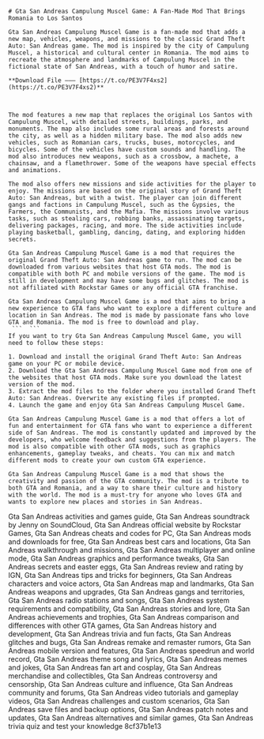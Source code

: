 ``` 
# Gta San Andreas Campulung Muscel Game: A Fan-Made Mod That Brings Romania to Los Santos
 
Gta San Andreas Campulung Muscel Game is a fan-made mod that adds a new map, vehicles, weapons, and missions to the classic Grand Theft Auto: San Andreas game. The mod is inspired by the city of Campulung Muscel, a historical and cultural center in Romania. The mod aims to recreate the atmosphere and landmarks of Campulung Muscel in the fictional state of San Andreas, with a touch of humor and satire.
 
**Download File ––– [https://t.co/PE3V7F4xs2](https://t.co/PE3V7F4xs2)**


 
The mod features a new map that replaces the original Los Santos with Campulung Muscel, with detailed streets, buildings, parks, and monuments. The map also includes some rural areas and forests around the city, as well as a hidden military base. The mod also adds new vehicles, such as Romanian cars, trucks, buses, motorcycles, and bicycles. Some of the vehicles have custom sounds and handling. The mod also introduces new weapons, such as a crossbow, a machete, a chainsaw, and a flamethrower. Some of the weapons have special effects and animations.
 
The mod also offers new missions and side activities for the player to enjoy. The missions are based on the original story of Grand Theft Auto: San Andreas, but with a twist. The player can join different gangs and factions in Campulung Muscel, such as the Gypsies, the Farmers, the Communists, and the Mafia. The missions involve various tasks, such as stealing cars, robbing banks, assassinating targets, delivering packages, racing, and more. The side activities include playing basketball, gambling, dancing, dating, and exploring hidden secrets.
 
Gta San Andreas Campulung Muscel Game is a mod that requires the original Grand Theft Auto: San Andreas game to run. The mod can be downloaded from various websites that host GTA mods. The mod is compatible with both PC and mobile versions of the game. The mod is still in development and may have some bugs and glitches. The mod is not affiliated with Rockstar Games or any official GTA franchise.
 
Gta San Andreas Campulung Muscel Game is a mod that aims to bring a new experience to GTA fans who want to explore a different culture and location in San Andreas. The mod is made by passionate fans who love GTA and Romania. The mod is free to download and play.
 ```  ``` 
If you want to try Gta San Andreas Campulung Muscel Game, you will need to follow these steps:
 
1. Download and install the original Grand Theft Auto: San Andreas game on your PC or mobile device.
2. Download the Gta San Andreas Campulung Muscel Game mod from one of the websites that host GTA mods. Make sure you download the latest version of the mod.
3. Extract the mod files to the folder where you installed Grand Theft Auto: San Andreas. Overwrite any existing files if prompted.
4. Launch the game and enjoy Gta San Andreas Campulung Muscel Game.

Gta San Andreas Campulung Muscel Game is a mod that offers a lot of fun and entertainment for GTA fans who want to experience a different side of San Andreas. The mod is constantly updated and improved by the developers, who welcome feedback and suggestions from the players. The mod is also compatible with other GTA mods, such as graphics enhancements, gameplay tweaks, and cheats. You can mix and match different mods to create your own custom GTA experience.
 
Gta San Andreas Campulung Muscel Game is a mod that shows the creativity and passion of the GTA community. The mod is a tribute to both GTA and Romania, and a way to share their culture and history with the world. The mod is a must-try for anyone who loves GTA and wants to explore new places and stories in San Andreas.
 ``` 
Gta San Andreas activities and games guide,  Gta San Andreas soundtrack by Jenny on SoundCloud,  Gta San Andreas official website by Rockstar Games,  Gta San Andreas cheats and codes for PC,  Gta San Andreas mods and downloads for free,  Gta San Andreas best cars and locations,  Gta San Andreas walkthrough and missions,  Gta San Andreas multiplayer and online mode,  Gta San Andreas graphics and performance tweaks,  Gta San Andreas secrets and easter eggs,  Gta San Andreas review and rating by IGN,  Gta San Andreas tips and tricks for beginners,  Gta San Andreas characters and voice actors,  Gta San Andreas map and landmarks,  Gta San Andreas weapons and upgrades,  Gta San Andreas gangs and territories,  Gta San Andreas radio stations and songs,  Gta San Andreas system requirements and compatibility,  Gta San Andreas stories and lore,  Gta San Andreas achievements and trophies,  Gta San Andreas comparison and differences with other GTA games,  Gta San Andreas history and development,  Gta San Andreas trivia and fun facts,  Gta San Andreas glitches and bugs,  Gta San Andreas remake and remaster rumors,  Gta San Andreas mobile version and features,  Gta San Andreas speedrun and world record,  Gta San Andreas theme song and lyrics,  Gta San Andreas memes and jokes,  Gta San Andreas fan art and cosplay,  Gta San Andreas merchandise and collectibles,  Gta San Andreas controversy and censorship,  Gta San Andreas culture and influence,  Gta San Andreas community and forums,  Gta San Andreas video tutorials and gameplay videos,  Gta San Andreas challenges and custom scenarios,  Gta San Andreas save files and backup options,  Gta San Andreas patch notes and updates,  Gta San Andreas alternatives and similar games,  Gta San Andreas trivia quiz and test your knowledge
 8cf37b1e13
 
